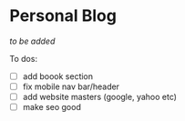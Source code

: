 # Personal Blog

*to be added*

To dos:
- [ ] add boook section
- [ ] fix mobile nav bar/header
- [ ] add website masters (google, yahoo etc)
- [ ] make seo good
